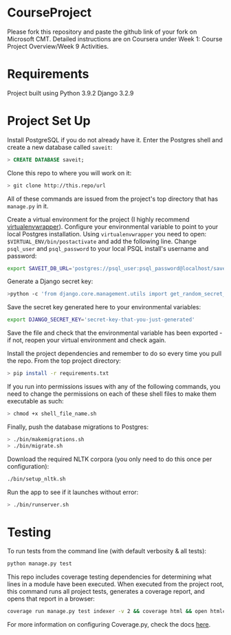 # CourseProject

Please fork this repository and paste the github link of your fork on Microsoft CMT. Detailed instructions are on Coursera under Week 1: Course Project Overview/Week 9 Activities.

# Requirements
Project built using Python 3.9.2
Django 3.2.9

# Project Set Up 
Install PostgreSQL if you do not already have it. Enter the Postgres shell and create a new database called `saveit`: 

```sql
> CREATE DATABASE saveit;
```

Clone this repo to where you will work on it:
```sh
> git clone http://this.repo/url
```

All of these commands are issued from the project's top directory that has `manage.py` in it.

Create a virtual environment for the project (I highly recommend [virtualenvwrapper](https://virtualenvwrapper.readthedocs.io/en/latest/)). Configure your environmental variable to point to your local Postgres installation. Using `virtualenvwrapper` you need to open: `$VIRTUAL_ENV/bin/postactivate` and add the following line. Change `psql_user` and `psql_password` to your local PSQL install's username and password:

```sh
export SAVEIT_DB_URL='postgres://psql_user:psql_password@localhost/saveit'
```

Generate a Django secret key:
```sh
>python -c 'from django.core.management.utils import get_random_secret_key; print(get_random_secret_key())'
```

Save the secret key generated here to your environmental variables:
```sh
export DJANGO_SECRET_KEY='secret-key-that-you-just-generated'
```

Save the file and check that the environmental variable has been exported - if not, reopen your virtual environment and check again. 

Install the project dependencies and remember to do so every time you pull the repo. From the top project directory:
```sh
> pip install -r requirements.txt
```

If you run into permissions issues with any of the following commands, you need to change the permissions on each of these shell files to make them executable as such:

```sh
> chmod +x shell_file_name.sh
```

Finally, push the database migrations to Postgres:
```sh
> ./bin/makemigrations.sh
> ./bin/migrate.sh
```

Download the required NLTK corpora (you only need to do this once per configuration):
```sh
./bin/setup_nltk.sh
```

Run the app to see if it launches without error:
```sh
> ./bin/runserver.sh
```

# Testing
To run tests from the command line (with default verbosity & all tests):

```sh
python manage.py test
```

This repo includes coverage testing dependencies for determining what lines in a module have been executed. When executed from the project root, this command runs all project tests, generates a coverage report, and opens that report in a browser:

```sh
coverage run manage.py test indexer -v 2 && coverage html && open htmlcov/index.html
```

For more information on configuring Coverage.py, check the docs [here](https://coverage.readthedocs.io/en/6.1.2/).
